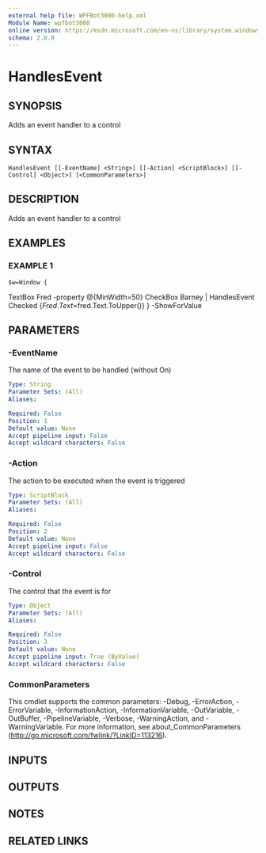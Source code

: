 ```yaml
---
external help file: WPFBot3000-help.xml
Module Name: wpfbot3000
online version: https://msdn.microsoft.com/en-us/library/system.windows.controls.groupbox
schema: 2.0.0
---
```


# HandlesEvent

## SYNOPSIS
Adds an event handler to a control

## SYNTAX

```
HandlesEvent [[-EventName] <String>] [[-Action] <ScriptBlock>] [[-Control] <Object>] [<CommonParameters>]
```

## DESCRIPTION
Adds an event handler to a control

## EXAMPLES

### EXAMPLE 1
```
$w=Window {
```

TextBox Fred -property @{MinWidth=50}
    CheckBox Barney | HandlesEvent Checked {$Fred.Text=$fred.Text.ToUpper()}
} -ShowForValue

## PARAMETERS

### -EventName
The name of the event to be handled (without On)

```yaml
Type: String
Parameter Sets: (All)
Aliases:

Required: False
Position: 1
Default value: None
Accept pipeline input: False
Accept wildcard characters: False
```

### -Action
The action to be executed when the event is triggered

```yaml
Type: ScriptBlock
Parameter Sets: (All)
Aliases:

Required: False
Position: 2
Default value: None
Accept pipeline input: False
Accept wildcard characters: False
```

### -Control
The control that the event is for

```yaml
Type: Object
Parameter Sets: (All)
Aliases:

Required: False
Position: 3
Default value: None
Accept pipeline input: True (ByValue)
Accept wildcard characters: False
```

### CommonParameters
This cmdlet supports the common parameters: -Debug, -ErrorAction, -ErrorVariable, -InformationAction, -InformationVariable, -OutVariable, -OutBuffer, -PipelineVariable, -Verbose, -WarningAction, and -WarningVariable.
For more information, see about_CommonParameters (http://go.microsoft.com/fwlink/?LinkID=113216).

## INPUTS

## OUTPUTS

## NOTES

## RELATED LINKS
